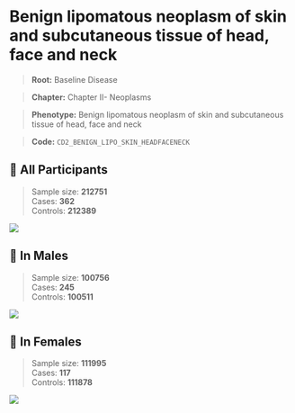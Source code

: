 # Benign lipomatous neoplasm of skin and subcutaneous tissue of head, face and neck

> **Root:** Baseline Disease  

> **Chapter:** Chapter II- Neoplasms  

> **Phenotype:** Benign lipomatous neoplasm of skin and subcutaneous tissue of head, face and neck  

> **Code:** `CD2_BENIGN_LIPO_SKIN_HEADFACENECK`

## 🧪 All Participants  
> Sample size: **212751**  
> Cases: **362**  
> Controls: **212389**
<img src="/Disease/Figures/ALL/Baseline/CD2_BENIGN_LIPO_SKIN_HEADFACENECK.png"/>
<CsvTable src="/Disease_Data/ALL/Baseline/LG_CD2_BENIGN_LIPO_SKIN_HEADFACENECK.csv" label="🔍 View full results" />

## 👨 In Males  
> Sample size: **100756**  
> Cases: **245**  
> Controls: **100511**
<img src="/Disease/Figures/Male/Baseline/CD2_BENIGN_LIPO_SKIN_HEADFACENECK.png"/>
<CsvTable src="/Disease_Data/Male/Baseline/LG_CD2_BENIGN_LIPO_SKIN_HEADFACENECK.csv" label="🔍 View full results" />

## 👩 In Females  
> Sample size: **111995**  
> Cases: **117**  
> Controls: **111878**
<img src="/Disease/Figures/Female/Baseline/CD2_BENIGN_LIPO_SKIN_HEADFACENECK.png"/>
<CsvTable src="/Disease_Data/Female/Baseline/LG_CD2_BENIGN_LIPO_SKIN_HEADFACENECK.csv" label="🔍 View full results" />
